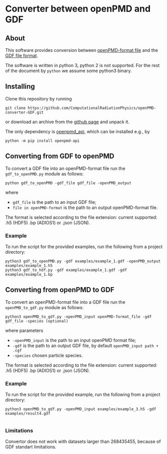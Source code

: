 # Converter between openPMD and GDF

## About

This software provides conversion between [openPMD-format file](https://github.com/openPMD/openPMD-standard)  and the [GDF file format](http://www.pulsar.nl/gpt/).

The software is written in python 3, python 2 is not supported. For the rest of the document by ```python``` we assume some python3 binary.

## Installing

Clone this repository by running
```
git clone https://github.com/ComputationalRadiationPhysics/openPMD-converter-GDF.git
```
or download an archive from the [github page](https://github.com/ComputationalRadiationPhysics/openPMD-converter-GDF) and unpack it.

The only dependency is [openpmd_api](https://github.com/openPMD/openPMD-api), which can be installed e.g., by
```
python -m pip install openpmd-api
```

## Converting from GDF to openPMD

To convert a GDF file into an openPMD-format file run the ```gdf_to_openPMD.py``` module as follows:
```
python gdf_to_openPMD -gdf_file gdf_file -openPMD_output
```
where 
* ```gdf_file``` is the path to an input GDF file;
* ```file in openPMD-format``` is the path to an output openPMD-format file.

The format is selected according to the file extension: current supported: .h5 (HDF5) .bp (ADIOS1) or .json (JSON).

### Example

To run the script for the provided examples, run the following from a project directory:
```
python3 gdf_to_openPMD.py -gdf examples/example_1.gdf -openPMD_output examples/example_1.h5
python3 gdf_to_hdf.py -gdf examples/example_1.gdf -gdf examples/example_1.bp
```

## Converting from openPMD to GDF

To convert an openPMD-format file into a GDF file run the ```openPMD_to_gdf.py``` module as follows:
```
python3 openPMD_to_gdf.py -openPMD_input openPMD-format_file -gdf gdf_file -species (optional)
```
where parameters
* ```-openPMD_input``` is the path to an input openPMD format file; 
* ```-gdf``` is the path to an output GDF file, by default ```openPMD_input path + .cgf```
* ```-species``` chosen particle species.

The format is selected according to the file extension: current supported: .h5 (HDF5) .bp (ADIOS1) or .json (JSON).


### Example

To run the script for the provided example, run the following from a project directory:
```
python3 openPMD_to_gdf.py -openPMD_input examples/example_3.h5 -gdf examples/result4.gdf


```

### Limitations


Convertor does not work with datasets larger than 268435455, because of GDF standart limitations.


